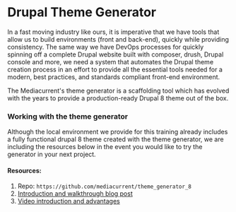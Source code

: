 # Drupal Theme Generator

In a fast moving industry like ours, it is imperative that we have tools that allow us to build environments \(front and back-end\), quickly while providing consistency. The same way we have DevOps processes for quickly spinning off a complete Drupal website built with composer, drush, Drupal console and more, we need a system that automates the Drupal theme creation process in an effort to provide all the essential tools needed for a modern, best practices, and standards compliant front-end environment.

The Mediacurrent's theme generator is a scaffolding tool which has evolved with the years to provide a production-ready Drupal 8 theme out of the box.

### Working with the theme generator

Although the local environment we provide for this training already includes a fully functional drupal 8 theme created with the theme generator, we are including the resources below in the event you would like to try the generator in your next project.

#### Resources:

1. Repo: `https://github.com/mediacurrent/theme_generator_8`
2. [Introduction and walkthrough blog post](https://www.mediacurrent.com/blog/mediacurrents-drupal-theme-generator/)
3. [Video introduction and advantages](https://www.mediacurrent.com/blog/friday-5-5-features-theme-generator/)



